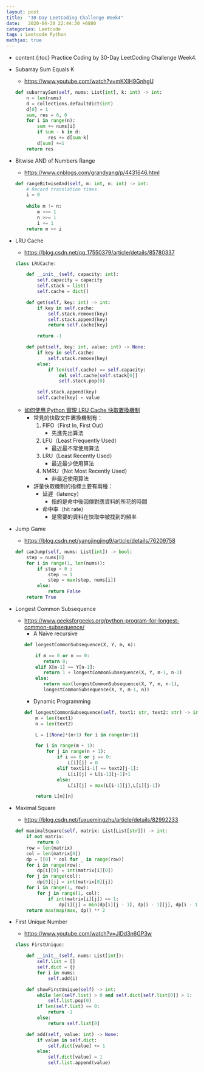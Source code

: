 ```yaml
---
layout: post
title:  "30-Day LeetCoding Challenge Week4"
date:   2020-04-30 22:44:30 +0800
categories: Leetcode
tags : Leetcode Python 
mathjax: true
---
```

* content 
{:toc}
Practice Coding by 30-Day LeetCoding Challenge Week4.




* Subarray Sum Equals K
    * https://www.youtube.com/watch?v=mKXIH9GnhgU
    ```python
    def subarraySum(self, nums: List[int], k: int) -> int:
        n = len(nums)
        d = collections.defaultdict(int)
        d[0] = 1
        sum, res = 0, 0
        for i in range(n):
            sum += nums[i]
            if sum - k in d:
                res += d[sum-k]
            d[sum] +=1
        return res
    ```
* Bitwise AND of Numbers Range
    * https://www.cnblogs.com/grandyang/p/4431646.html
    ```python
    def rangeBitwiseAnd(self, m: int, n: int) -> int:
        # Record translation times
        i = 0
        
        while m != n:
            m >>= 1
            n >>= 1
            i += 1
        return m << i
    ```
* LRU Cache
    * https://blog.csdn.net/qq_17550379/article/details/85780337
    ```python
    class LRUCache:

        def __init__(self, capacity: int):
            self.capacity = capacity
            self.stack = list()
            self.cache = dict()

        def get(self, key: int) -> int:
            if key in self.cache:
                self.stack.remove(key)
                self.stack.append(key)
                return self.cache[key]

            return -1

        def put(self, key: int, value: int) -> None:
            if key in self.cache:
                self.stack.remove(key)
            else:
                if len(self.cache) == self.capacity:
                    del self.cache[self.stack[0]]
                    self.stack.pop(0)

            self.stack.append(key)
            self.cache[key] = value
    ```
    * [如何使用 Python 實現 LRU Cache 快取置換機制](https://blog.techbridge.cc/2019/04/06/how-to-use-python-implement-least-recently-used/)
        * 常見的快取文件置換機制有：
            1. FIFO（First In, First Out）
                * 先進先出算法
            2. LFU（Least Frequently Used）
                * 最近最不常使用算法
            3. LRU（Least Recently Used）
                * 最近最少使用算法
            4. NMRU（Not Most Recently Used）
                * 非最近使用算法
        * 評量快取機制的指標主要有兩種：
            * 延遲（latency）
                * 指的是命中後回傳對應資料的所花的時間
            * 命中率（hit rate）
                * 是需要的資料在快取中被找到的頻率
    
* Jump Game
    * https://blog.csdn.net/yangjingjing9/article/details/76209758
    ```python
    def canJump(self, nums: List[int]) -> bool:
        step = nums[0]
        for i in range(1, len(nums)):
            if step > 0 :
                step -= 1
                step = max(step, nums[i])
            else:
                return False
        return True
    ```
* Longest Common Subsequence
    * https://www.geeksforgeeks.org/python-program-for-longest-common-subsequence/
        * A Naive recursive
        ```python
        def longestCommonSubsequence(X, Y, m, n): 
  
            if m == 0 or n == 0: 
               return 0; 
            elif X[m-1] == Y[n-1]: 
               return 1 + longestCommonSubsequence(X, Y, m-1, n-1)
            else: 
               return max(longestCommonSubsequence(X, Y, m, n-1),
               longestCommonSubsequence(X, Y, m-1, n))
        ```
        * Dynamic Programming 
        ```python
        def longestCommonSubsequence(self, text1: str, text2: str) -> int:
            m = len(text1)
            n = len(text2)

            L = [[None]*(n+1) for i in range(m+1)]

            for i in range(m + 1):
                for j in range(n + 1):
                    if i == 0 or j == 0:
                        L[i][j] = 0
                    elif text1[i-1] == text2[j-1]:
                        L[i][j] = L[i-1][j-1]+1
                    else:
                        L[i][j] = max(L[i-1][j],L[i][j-1])

            return L[m][n]
        ```
* Maximal Square
    * https://blog.csdn.net/fuxuemingzhu/article/details/82992233
    ```python
    def maximalSquare(self, matrix: List[List[str]]) -> int:
        if not matrix: 
            return 0
        row = len(matrix)
        col = len(matrix[0])
        dp = [[0] * col for _ in range(row)]
        for i in range(row):
            dp[i][0] = int(matrix[i][0])
        for j in range(col):
            dp[0][j] = int(matrix[0][j])
        for i in range(1, row):
            for j in range(1, col):
                if int(matrix[i][j]) == 1:
                    dp[i][j] = min(dp[i][j - 1], dp[i - 1][j], dp[i - 1][j - 1]) + 1
        return max(map(max, dp)) ** 2
    ```
* First Unique Number
	* https://www.youtube.com/watch?v=JlDd3n6GP3w 
    ```python
    class FirstUnique:

        def __init__(self, nums: List[int]):
            self.list = []
            self.dict = {}
            for i in nums:
                self.add(i)

        def showFirstUnique(self) -> int:
            while len(self.list) > 0 and self.dict[self.list[0]] > 1:
                self.list.pop(0)
            if len(self.list) == 0:
                return -1
            else:
                return self.list[0]

        def add(self, value: int) -> None:
            if value in self.dict:
                self.dict[value] += 1
            else:
                self.dict[value] = 1
                self.list.append(value)
    ```